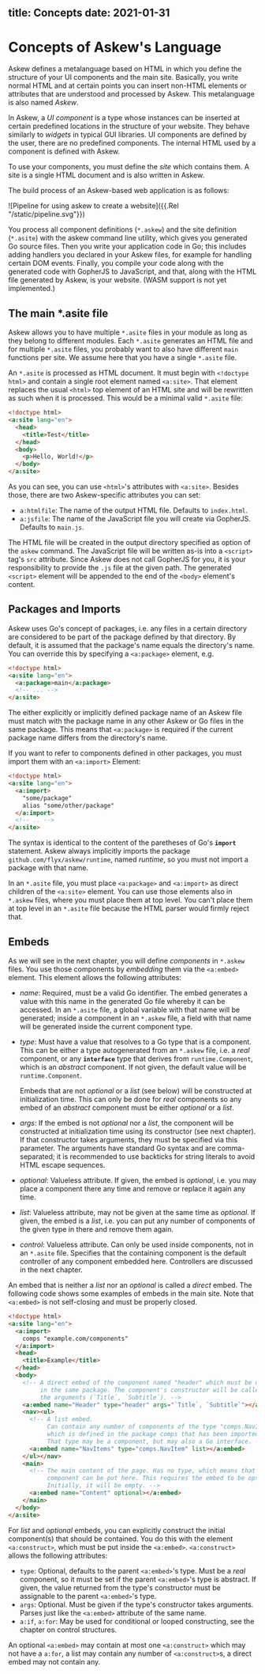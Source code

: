 title: Concepts
date: 2021-01-31
----

# Concepts of Askew's Language

Askew defines a metalanguage based on HTML in which you define the structure of your UI components and the main site.
Basically, you write normal HTML and at certain points you can insert non-HTML elements or attributes that are understood and processed by Askew.
This metalanguage is also named *Askew*.

In Askew, a *UI component* is a type whose instances can be inserted at certain predefined locations in the structure of your website.
They behave similarly to *widgets* in typical GUI libraries.
UI components are defined by the user, there are no predefined components.
The internal HTML used by a component is defined with Askew.

To use your components, you must define the *site* which contains them.
A site is a single HTML document and is also written in Askew.

The build process of an Askew-based web application is as follows:

![Pipeline for using askew to create a website]({{.Rel "/static/pipeline.svg"}})

You process all component definitions (`*.askew`) and the site definition (`*.asite`) with the askew command line utility, which gives you generated Go source files.
Then you write your application code in Go; this includes adding handlers you declared in your Askew files, for example for handling certain DOM events.
Finally, you compile your code along with the generated code with GopherJS to JavaScript, and that, along with the HTML file generated by Askew, is your website.
(WASM support is not yet implemented.)

## The main *.asite file

Askew allows you to have multiple `*.asite` files in your module as long as they belong to different modules.
Each `*.asite` generates an HTML file and for multiple `*.asite` files, you probably want to also have different `main` functions per site.
We assume here that you have a single `*.asite` file.

An `*.asite` is processed as HTML document.
It must begin with `<!doctype html>` and contain a single root element named `<a:site>`.
That element replaces the usual `<html>` top element of an HTML site and will be rewritten as such when it is processed.
This would be a minimal valid `*.asite` file:

```html
<!doctype html>
<a:site lang="en">
  <head>
    <title>Test</title>
  </head>
  <body>
    <p>Hello, World!</p>
  </body>
</a:site>
```

As you can see, you can use `<html>`'s attributes with `<a:site>`.
Besides those, there are two Askew-specific attributes you can set:

 * `a:htmlfile`: The name of the output HTML file. Defaults to `index.html`.
 * `a:jsfile`: The name of the JavaScript file you will create via GopherJS.
   Defaults to `main.js`.

The HTML file will be created in the output directory specified as option of the `askew` command.
The JavaScript file will be written as-is into a `<script>` tag's `src` attribute.
Since Askew does not call GopherJS for you, it is your responsibility to provide the `.js` file at the given path.
The generated `<script>` element will be appended to the end of the `<body>` element's content.

## Packages and Imports

Askew uses Go's concept of packages, i.e. any files in a certain directory are considered to be part of the package defined by that directory.
By default, it is assumed that the package's name equals the directory's name.
You can override this by specifying a `<a:package>` element, e.g.

```html
<!doctype html>
<a:site lang="en">
  <a:package>main</a:package>
  <!-- ... -->
</a:site>
```

The either explicitly or implicitly defined package name of an Askew file must match with the package name in any other Askew or Go files in the same package.
This means that `<a:package>` is required if the current package name differs from the directory's name.

If you want to refer to components defined in other packages, you must import them with an `<a:import>` Element:

```html
<!doctype html>
<a:site lang="en">
  <a:import>
    "some/package"
    alias "some/other/package"
  </a:import>
  <!-- .. -->
</a:site>
```

The syntax is identical to the content of the paretheses of Go's **`import`** statement.
Askew always implicitly imports the package `github.com/flyx/askew/runtime`, named *runtime*, so you must not import a package with that name.

In an `*.asite` file, you must place `<a:package>` and `<a:import>` as direct children of the `<a:site>` element.
You can use those elements also in `*.askew` files, where you must place them at top level.
You can't place them at top level in an `*.asite` file because the HTML parser would firmly reject that.

## Embeds

As we will see in the next chapter, you will define *components* in `*.askew` files.
You use those components by *embedding* them via the `<a:embed>` element.
This element allows the following attributes:

 * *name*: Required, must be a valid Go identifier.
   The embed generates a value with this name in the generated Go file whereby it can be accessed.
   In an `*.asite` file, a global variable with that name will be generated; inside a component in an `*.askew` file, a field with that name will be generated inside the current component type.
 * *type*: Must have a value that resolves to a Go type that is a component.
   This can be either a type autogenerated from an `*.askew` file, i.e. a *real* component, or any **`interface`** type that derives from `runtime.Component`, which is an *abstract* component.
   If not given, the default value will be `runtime.Component`.

   Embeds that are not *optional* or a *list* (see below) will be constructed at initialization time.
   This can only be done for *real* components so any embed of an *abstract* component must be either *optional* or a *list*.
 * *args*: If the embed is not *optional* nor a *list*, the component will be constructed at initialization time using its constructor (see next chapter).
   If that constructor takes arguments, they must be specified via this parameter.
   The arguments have standard Go syntax and are comma-separated; it is recommended to use backticks for string literals to avoid HTML escape sequences.
 * *optional*: Valueless attribute. If given, the embed is *optional*, i.e. you may place a component there any time and remove or replace it again any time.
 * *list*: Valueless attribute, may not be given at the same time as *optional*.
   If given, the embed is a *list*, i.e. you can put any number of components of the given type in there and remove them again.
 * *control*: Valueless attribute.
   Can only be used inside components, not in an `*.asite` file.
   Specifies that the containing component is the default controller of any component embedded here.
   Controllers are discussed in the next chapter.

An embed that is neither a *list* nor an *optional* is called a *direct* embed.
The following code shows some examples of embeds in the main site.
Note that `<a:embed>` is not self-closing and must be properly closed.

```html
<!doctype html>
<a:site lang="en">
  <a:import>
    comps "example.com/components"
  </a:import>
  <head>
    <title>Example</title>
  </head>
  <body>
    <!-- A direct embed of the component named "header" which must be defined
         in the same package. The component's constructor will be called with
         the arguments (`Title`, `Subtitle`). -->
    <a:embed name="Header" type="header" args="`Title`, `Subtitle`"></a:embed>
    <nav><ul>
      <!-- A list embed.
           Can contain any number of components of the type "comps.NavItem",
           which is defined in the package comps that has been imported above.
           That type may be a component, but may also a Go interface. -->
      <a:embed name="NavItems" type="comps.NavItem" list></a:embed>
    </ul></nav>
    <main>
      <!-- The main content of the page. Has no type, which means that any
           component can be put here. This requires the embed to be optional.
           Initially, it will be empty. -->
      <a:embed name="Content" optional></a:embed>
    </main>
  </body>
</a:site>
```

For *list* and *optional* embeds, you can explicitly construct the initial component(s) that should be contained.
You do this with the element `<a:construct>`, which must be put inside the `<a:embed>`.
`<a:construct>` allows the following attributes:

 * `type`: Optional, defaults to the parent `<a:embed>`'s type.
   Must be a *real* component, so it must be set if the parent `<a:embed>`'s type is abstract.
   If given, the value returned from the type's constructor must be assignable to the parent `<a:embed>`'s type.
 * `args`: Optional. Must be given if the type's constructor takes arguments.
   Parses just like the `<a:embed>` attribute of the same name.
 * `a:if`, `a:for`: May be used for conditional or looped constructing, see the chapter on control structures.

An optional `<a:embed>` may contain at most one `<a:construct>` which may not have a `a:for`, a list may contain any number of `<a:construct>`s, a direct embed may not contain any.